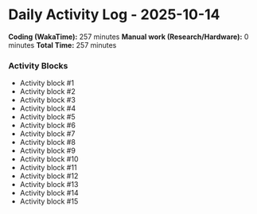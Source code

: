# Daily Activity Log - 2025-10-14

**Coding (WakaTime):** 257 minutes
**Manual work (Research/Hardware):** 0 minutes
**Total Time:** 257 minutes

### Activity Blocks
- Activity block #1
- Activity block #2
- Activity block #3
- Activity block #4
- Activity block #5
- Activity block #6
- Activity block #7
- Activity block #8
- Activity block #9
- Activity block #10
- Activity block #11
- Activity block #12
- Activity block #13
- Activity block #14
- Activity block #15
